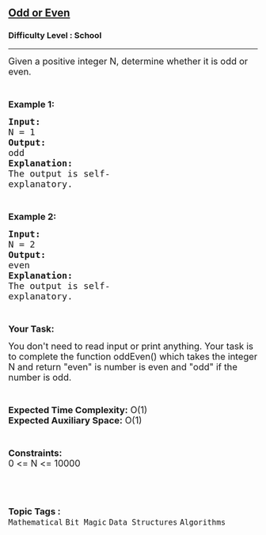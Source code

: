 <h2><a href="https://practice.geeksforgeeks.org/problems/odd-or-even3618/1?utm_source=youtube&utm_medium=collab_striver_ytdescription&utm_campaign=Odd+or+Even">Odd or Even</a></h2><h3>Difficulty Level : School</h3><hr><div class="problems_problem_content__Xm_eO"><p><span style="font-size:18px">Given a positive integer N, determine whether it is odd or even.</span></p>

<p>&nbsp;</p>

<p><strong><span style="font-size:18px">Example 1:</span></strong></p>

<pre><strong><span style="font-size:18px">Input:</span></strong>
<span style="font-size:18px">N = 1</span>
<strong><span style="font-size:18px">Output:</span></strong>
<span style="font-size:18px">odd</span>
<strong><span style="font-size:18px">Explanation:</span></strong>
<span style="font-size:18px">The output is self-</span>
<span style="font-size:18px">explanatory.</span></pre>

<p>&nbsp;</p>

<p><strong><span style="font-size:18px">Example 2:</span></strong></p>

<pre><strong><span style="font-size:18px">Input:</span></strong>
<span style="font-size:18px">N = 2</span>
<strong><span style="font-size:18px">Output:</span></strong>
<span style="font-size:18px">even</span>
<strong><span style="font-size:18px">Explanation:</span></strong>
<span style="font-size:18px">The output is self-</span>
<span style="font-size:18px">explanatory.</span></pre>

<p>&nbsp;</p>

<p><strong><span style="font-size:18px">Your Task:</span></strong></p>

<p><span style="font-size:18px">You don't need to read input or print anything. Your task is to complete the function oddEven() which takes the integer N and return "even" is number is even and "odd" if the number is odd.</span></p>

<p>&nbsp;</p>

<p><span style="font-size:18px"><strong>Expected Time Complexity:</strong> O(1)<br>
<strong>Expected Auxiliary Space:</strong> O(1)</span></p>

<p>&nbsp;</p>

<p><span style="font-size:18px"><strong>Constraints:</strong><br>
0 &lt;= N &lt;= 10000</span></p>

<p>&nbsp;</p>
</div><br><p><span style=font-size:18px><strong>Topic Tags : </strong><br><code>Mathematical</code>&nbsp;<code>Bit Magic</code>&nbsp;<code>Data Structures</code>&nbsp;<code>Algorithms</code>&nbsp;